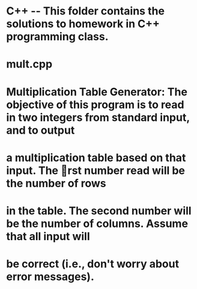 # C++ -- This folder contains the solutions to homework in C++ programming class. 

# mult.cpp
# Multiplication Table Generator: The objective of this program is to read in two integers from standard input, and to output
# a multiplication table based on that input. The rst number read will be the number of rows
# in the table. The second number will be the number of columns. Assume that all input will
# be correct (i.e., don't worry about error messages).
